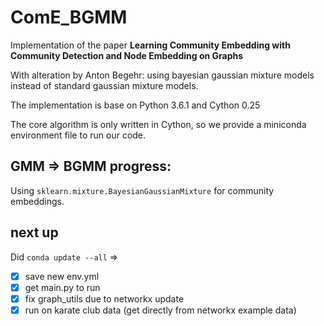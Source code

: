 # ComE_BGMM
Implementation of the paper 
**Learning Community Embedding with Community Detection and Node Embedding on Graphs**

With alteration by Anton Begehr: using bayesian gaussian mixture models instead of standard gaussian mixture models.

The implementation is base on Python 3.6.1 and Cython 0.25

The core algorithm is only written in Cython, so we provide a miniconda environment file to run our code. 

## GMM => BGMM progress:

Using `sklearn.mixture.BayesianGaussianMixture` for community embeddings.

## next up

Did `conda update --all` =>
- [x] save new env.yml
- [x] get main.py to run
- [x] fix graph_utils due to networkx update
- [x] run on karate club data (get directly from networkx example data)
